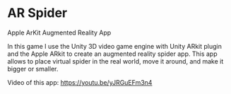 # AR Spider
Apple ArKit Augmented Reality App

In this game I use the Unity 3D video game engine with Unity ARkit plugin and the Apple ARkit to create an augmented reality spider app.
This app allows to place virtual spider in the real world, move it around, and make it bigger or smaller.

Video of this app:
https://youtu.be/yJRGuEFm3n4
